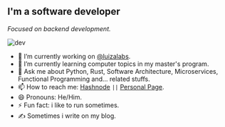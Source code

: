 ## I'm a software developer

*Focused on backend development.*

![dev](https://atmosmps.sirv.com/Images/this_is_fine_capa_wg1a6r-1210x544.png?w=700)

- 🔭 I’m currently working on [@luizalabs](https://github.com/luizalabs).
- 🌱 I’m currently learning computer topics in my master's program.
- 💬 Ask me about Python, Rust, Software Architecture, Microservices, Functional Programming and... related stuffs.
- 📫 How to reach me: [Hashnode](https://hashnode.com/@atmosmps) `||` [Personal Page](https://bit.ly/atmosmps).
- 😄 Pronouns: He/Him.
- ⚡ Fun fact: i like to run sometimes.
- &#x270d; Sometimes i write on my blog.
